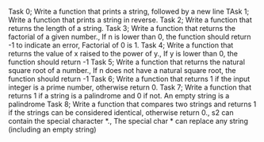 Task 0; Write a function that prints a string, followed by a new line
TAsk 1; Write a function that prints a string in reverse.
Task 2; Write a function that returns the length of a string.
Task 3; Write a function that returns the factorial of a given number., If n is lower than 0, the function should return -1 to indicate an error, Factorial of 0 is 1.
Task 4; Write a function that returns the value of x raised to the power of y., If y is lower than 0, the function should return -1
Task 5; Write a function that returns the natural square root of a number., If n does not have a natural square root, the function should return -1
Task 6; Write a function that returns 1 if the input integer is a prime number, otherwise return 0.
Task 7; Write a function that returns 1 if a string is a palindrome and 0 if not. An empty string is a palindrome
Task 8; Write a function that compares two strings and returns 1 if the strings can be considered identical, otherwise return 0., s2 can contain the special character *., The special char * can replace any string (including an empty string)

